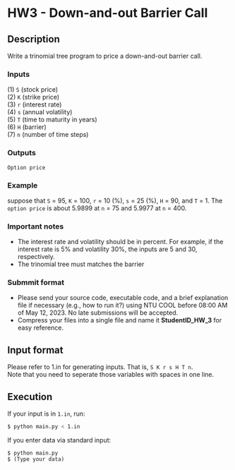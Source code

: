# HW3 - Down-and-out Barrier Call
## Description
Write a trinomial tree program to price a down-and-out barrier call.
### Inputs
(1) `S` (stock price)  
(2) `K` (strike price)  
(3) `r` (interest rate)  
(4) `s` (annual volatility)  
(5) `T` (time to maturity in years)  
(6) `H` (barrier)  
(7) `n` (number of time steps)  
### Outputs
`Option price` 

### Example
suppose that `S` = 95, `K` = 100, `r` = 10 (%), `s` = 25 (%), `H` = 90, and `T` = 1. The `option price` is about 5.9899 at `n` = 75 and 5.9977 at `n` = 400.

### Important notes
* The interest rate and volatility should be in percent. For example, if the interest rate is 5% and volatility 30%, the inputs are 5 and 30, respectively. 
* The trinomial tree must matches the barrier
### Submmit format
* Please send your source code, executable code, and a brief explanation file if necessary (e.g., how to run it?) using NTU COOL before 08:00 AM of May 12, 2023. No late submissions will be accepted. 
* Compress your files into a single file and name it **StudentID_HW_3** for easy reference.  

## Input format
Please refer to 1.in for generating inputs. That is, `S K r s H T n`.  
Note that you need to seperate those variables with spaces in one line.

## Execution
If your input is in `1.in`, run:
```bash
$ python main.py < 1.in
```
If you enter data via standard input:
```
$ python main.py
$ (Type your data)
```

